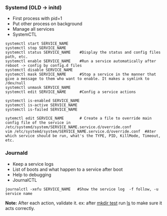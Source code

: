 ### Systemd (OLD -> initd)
* First process with pid=1
* Put other process on background
* Manage all services
* SystemCTL
```shell
systemctl start SERVICE_NAME
systemctl stop SERVICE_NAME
systemctl status SERVICE_NAME    #Display the status and config files path, etc.
systemctl enable SERVICE_NAME    #Run a service automatically after reboot -> config by config.d files
systemctl disable SERVICE_NAME
systemctl mask SERVICE_NAME      #Stop a service in the manner that give a message to them who want to enable. It makes a symlink to /dev/null
systemctl unmask SERVICE_NAME
systemctl edit SERVICE_NAME      #Config a service actions

systemctl is-enabled SERVICE_NAME
systemctl is-active SERVICE_NAME
systemctl is-failed SERVICE_NAME

sytemctl edit SERVICE_NAME       # Create a file to override main config file of the service in /etc/systemd/system/SERVICE_NAME.service.d/override.conf
vim /etc/systemd/system/SERVICE_NAME.service.d/override.conf  #Ater which service should be run, what's the TYPE, PID, KillMode, Timeout, etc.
```

### Journald
* Keep a service logs
* List of boots and what happen to a service after boot
* Help to debugging 
* JournalCTL
```shell
journalctl -xefu SERVICE_NAME   #Show the service log  -f follow, -u service name
```

**Note:** After each action, validate it. ex: after  <u>mkdir test</u>  run  <u>ls</u>  to make sure it acts correctly.

